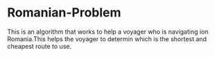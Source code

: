 # Romanian-Problem
This is an algorithm that works to help a voyager who is navigating ion Romania.This helps the voyager to determin which is the shortest and cheapest route to use.
